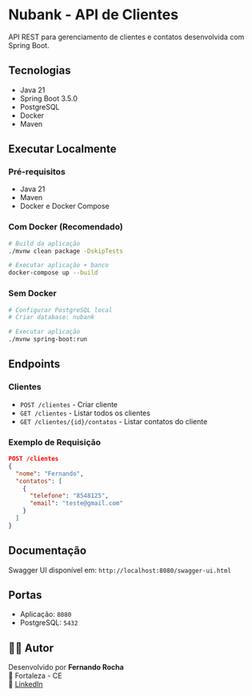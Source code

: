 # Nubank - API de Clientes

API REST para gerenciamento de clientes e contatos desenvolvida com Spring Boot.

## Tecnologias

- Java 21
- Spring Boot 3.5.0
- PostgreSQL
- Docker
- Maven

## Executar Localmente

### Pré-requisitos
- Java 21
- Maven
- Docker e Docker Compose

### Com Docker (Recomendado)

```bash
# Build da aplicação
./mvnw clean package -DskipTests

# Executar aplicação + banco
docker-compose up --build
```

### Sem Docker

```bash
# Configurar PostgreSQL local
# Criar database: nubank

# Executar aplicação
./mvnw spring-boot:run
```

## Endpoints

### Clientes
- `POST /clientes` - Criar cliente
- `GET /clientes` - Listar todos os clientes
- `GET /clientes/{id}/contatos` - Listar contatos do cliente

### Exemplo de Requisição

```json
POST /clientes
{
  "nome": "Fernando",
  "contatos": [
    {
      "telefone": "8548125",
      "email": "teste@gmail.com"
    }
  ]
}
```

## Documentação

Swagger UI disponível em: `http://localhost:8080/swagger-ui.html`

## Portas

- Aplicação: `8080`
- PostgreSQL: `5432`

## 👨‍💻 Autor

Desenvolvido por **Fernando Rocha**  
📍 Fortaleza - CE  
🔗 [LinkedIn](https://www.linkedin.com/in/fernandorocha)